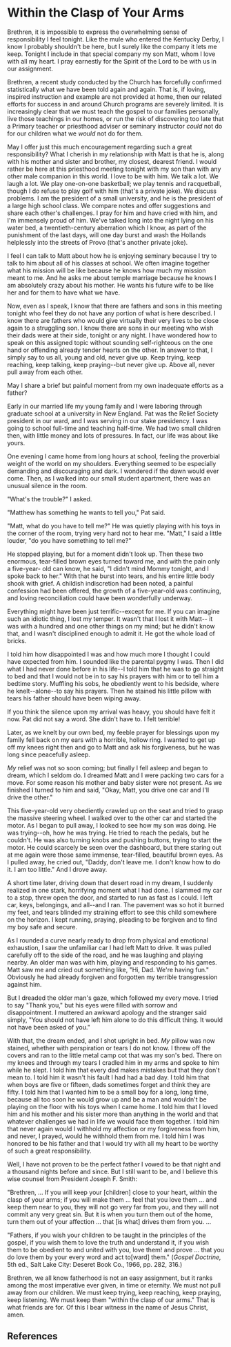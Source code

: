 # Within the Clasp of Your Arms

Brethren, it is impossible to express the overwhelming sense of responsibility
I feel tonight. Like the mule who entered the Kentucky Derby, I know I
probably shouldn't be here, but I surely like the company it lets me keep.
Tonight I include in that special company my son Matt, whom I love with all my
heart. I pray earnestly for the Spirit of the Lord to be with us in our
assignment.

Brethren, a recent study conducted by the Church has forcefully confirmed
statistically what we have been told again and again. That is, if loving,
inspired instruction and example are not provided at home, then our related
efforts for success in and around Church programs are severely limited. It is
increasingly clear that we must teach the gospel to our families personally,
live those teachings in our homes, or run the risk of discovering too late
that a Primary teacher or priesthood adviser or seminary instructor _could_
not do for our children what we _would_ not do for them.

May I offer just this much encouragement regarding such a great
responsibility? What I cherish in my relationship with Matt is that he is,
along with his mother and sister and brother, my closest, dearest friend. I
would rather be here at this priesthood meeting tonight with my son than with
any other male companion in this world. I love to be with him. We talk a lot.
We laugh a lot. We play one-on-one basketball; we play tennis and racquetball,
though I do refuse to play golf with him (that's a private joke). We discuss
problems. I am the president of a small university, and he is the president of
a large high school class. We compare notes and offer suggestions and share
each other's challenges. I pray for him and have cried with him, and I'm
immensely proud of him. We've talked long into the night lying on his water
bed, a twentieth-century aberration which I know, as part of the punishment of
the last days, will one day burst and wash the Hollands helplessly into the
streets of Provo (that's another private joke).

I feel I can talk to Matt about how he is enjoying seminary because I try to
talk to him about all of his classes at school. We often imagine together what
his mission will be like because he knows how much my mission meant to me. And
he asks me about temple marriage because he knows I am absolutely crazy about
his mother. He wants his future wife to be like her and for them to have what
we have.

Now, even as I speak, I know that there are fathers and sons in this meeting
tonight who feel they do not have any portion of what is here described. I
know there are fathers who would give virtually their very lives to be close
again to a struggling son. I know there are sons in our meeting who wish their
dads were at their side, tonight or any night. I have wondered how to speak on
this assigned topic without sounding self-righteous on the one hand or
offending already tender hearts on the other. In answer to that, I simply say
to us all, young and old, never give up. Keep trying, keep reaching, keep
talking, keep praying--but never give up. Above all, never pull away from each
other.

May I share a brief but painful moment from my own inadequate efforts as a
father?

Early in our married life my young family and I were laboring through graduate
school at a university in New England. Pat was the Relief Society president in
our ward, and I was serving in our stake presidency. I was going to school
full-time and teaching half-time. We had two small children then, with little
money and lots of pressures. In fact, our life was about like yours.

One evening I came home from long hours at school, feeling the proverbial
weight of the world on my shoulders. Everything seemed to be especially
demanding and discouraging and dark. I wondered if the dawn would ever come.
Then, as I walked into our small student apartment, there was an unusual
silence in the room.

"What's the trouble?" I asked.

"Matthew has something he wants to tell you," Pat said.

"Matt, what do you have to tell me?" He was quietly playing with his toys in
the corner of the room, trying very hard not to hear me. "Matt," I said a
little louder, "do you have something to tell me?"

He stopped playing, but for a moment didn't look up. Then these two enormous,
tear-filled brown eyes turned toward me, and with the pain only a five-year-
old can know, he said, "I didn't mind Mommy tonight, and I spoke back to her."
With that he burst into tears, and his entire little body shook with grief. A
childish indiscretion had been noted, a painful confession had been offered,
the growth of a five-year-old was continuing, and loving reconciliation could
have been wonderfully underway.

Everything might have been just terrific--except for me. If you can imagine
such an idiotic thing, I lost my temper. It wasn't that I lost it with Matt--
it was with a hundred and one other things on my mind; but he didn't know
that, and I wasn't disciplined enough to admit it. He got the whole load of
bricks.

I told him how disappointed I was and how much more I thought I could have
expected from him. I sounded like the parental pygmy I was. Then I did what I
had never done before in his life--I told him that he was to go straight to
bed and that I would not be in to say his prayers with him or to tell him a
bedtime story. Muffling his sobs, he obediently went to his bedside, where he
knelt--alone--to say his prayers. Then he stained his little pillow with tears
his father should have been wiping away.

If you think the silence upon my arrival was heavy, you should have felt it
now. Pat did not say a word. She didn't have to. I felt terrible!

Later, as we knelt by our own bed, my feeble prayer for blessings upon my
family fell back on my ears with a horrible, hollow ring. I wanted to get up
off my knees right then and go to Matt and ask his forgiveness, but he was
long since peacefully asleep.

_My_ relief was not so soon coming; but finally I fell asleep and began to
dream, which I seldom do. I dreamed Matt and I were packing two cars for a
move. For some reason his mother and baby sister were not present. As we
finished I turned to him and said, "Okay, Matt, you drive one car and I'll
drive the other."

This five-year-old very obediently crawled up on the seat and tried to grasp
the massive steering wheel. I walked over to the other car and started the
motor. As I began to pull away, I looked to see how my son was doing. He was
trying--oh, how he was trying. He tried to reach the pedals, but he couldn't.
He was also turning knobs and pushing buttons, trying to start the motor. He
could scarcely be seen over the dashboard, but there staring out at me again
were those same immense, tear-filled, beautiful brown eyes. As I pulled away,
he cried out, "Daddy, don't leave me. I don't know how to do it. I am too
little." And I drove away.

A short time later, driving down that desert road in my dream, I suddenly
realized in one stark, horrifying moment what I had done. I slammed my car to
a stop, threw open the door, and started to run as fast as I could. I left
car, keys, belongings, and all--and I ran. The pavement was so hot it burned
my feet, and tears blinded my straining effort to see this child somewhere on
the horizon. I kept running, praying, pleading to be forgiven and to find my
boy safe and secure.

As I rounded a curve nearly ready to drop from physical and emotional
exhaustion, I saw the unfamiliar car I had left Matt to drive. It was pulled
carefully off to the side of the road, and he was laughing and playing nearby.
An older man was with him, playing and responding to his games. Matt saw me
and cried out something like, "Hi, Dad. We're having fun." Obviously he had
already forgiven and forgotten my terrible transgression against him.

But I dreaded the older man's gaze, which followed my every move. I tried to
say "Thank you," but his eyes were filled with sorrow and disappointment. I
muttered an awkward apology and the stranger said simply, "You should not have
left him alone to do this difficult thing. It would not have been asked of
you."

With that, the dream ended, and I shot upright in bed. _My_ pillow was now
stained, whether with perspiration or tears I do not know. I threw off the
covers and ran to the little metal camp cot that was my son's bed. There on my
knees and through my tears I cradled him in my arms and spoke to him while he
slept. I told him that every dad makes mistakes but that they don't mean to. I
told him it wasn't his fault I had had a bad day. I told him that when boys
are five or fifteen, dads sometimes forget and think they are fifty. I told
him that I wanted him to be a small boy for a long, long time, because all too
soon he would grow up and be a man and wouldn't be playing on the floor with
his toys when I came home. I told him that I loved him and his mother and his
sister more than anything in the world and that whatever challenges we had in
life we would face them together. I told him that never again would I withhold
my affection or my forgiveness from him, and never, I prayed, would he
withhold them from me. I told him I was honored to be his father and that I
would try with all my heart to be worthy of such a great responsibility.

Well, I have not proven to be the perfect father I vowed to be that night and
a thousand nights before and since. But I still want to be, and I believe this
wise counsel from President Joseph F. Smith:

"Brethren, ... If you will keep your [children] close to your heart, within the
clasp of your arms; if you will make them ... feel that you love them ... and keep
them near to you, they will not go very far from you, and they will not commit
any very great sin. But it is when you turn them out of the home, turn them
out of your affection ... that [is what] drives them from you. ...

"Fathers, if you wish your children to be taught in the principles of the
gospel, if you wish them to love the truth and understand it, if you wish them
to be obedient to and united with you, love them! and prove ... that you do love
them by your every word and act to[ward] them." (_Gospel Doctrine,_ 5th ed.,
Salt Lake City: Deseret Book Co., 1966, pp. 282, 316.)

Brethren, we all know fatherhood is not an easy assignment, but it ranks among
the most imperative ever given, in time or eternity. We must not pull away
from our children. We must keep trying, keep reaching, keep praying, keep
listening. We must keep them "within the clasp of our arms." That is what
friends are for. Of this I bear witness in the name of Jesus Christ, amen.

## References

